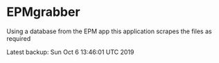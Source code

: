 # EPMgrabber
Using a database from the EPM app this application scrapes the files as required


Latest backup: Sun Oct 6 13:46:01 UTC 2019
